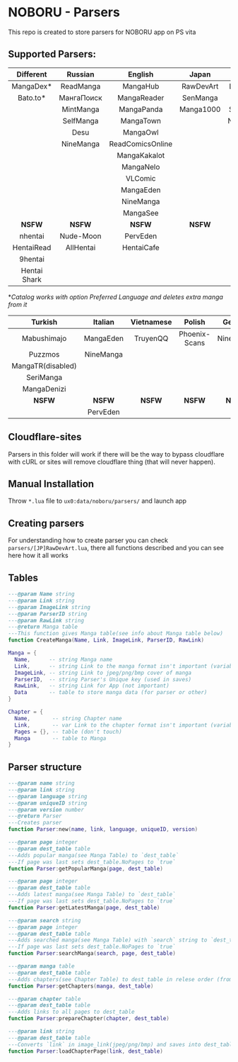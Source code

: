 # NOBORU - Parsers
This repo is created to store parsers for NOBORU app on PS vita
## Supported Parsers:
| Different    | Russian    | English          | Japan     | Spanish      | Portuguese  | French    |
|:------------:|:----------:|:----------------:|:---------:|:------------:|:-----------:|:---------:|
| MangaDex*    | ReadManga  | MangaHub         | RawDevArt | LeoManga     | Animaregia  | LelScanVF |
| Bato.to*     | МангаПоиск | MangaReader      | SenManga  | InManga      | UnionMangas | ScanFR    |
|              | MintManga  | MangaPanda       | Manga1000 | Submanga     | GoldenMangas| NineManga |
|              | SelfManga  | MangaTown        |           | NineManga    |             |           |
|              | Desu       | MangaOwl         |           |              |             |           |
|              | NineManga  | ReadComicsOnline |           |              |             |           |
|              |            | MangaKakalot     |           |              |             |           |
|              |            | MangaNelo        |           |              |             |           |
|              |            | VLComic          |           |              |             |           |
|              |            | MangaEden        |           |              |             |           |
|              |            | NineManga        |           |              |             |           |
|              |            | MangaSee         |           |              |             |           |
| **NSFW**     | **NSFW**   | **NSFW**         | **NSFW**  | **NSFW**     | **NSFW**    | **NSFW**  |
| nhentai      | Nude-Moon  | PervEden         |           |              |             |           |
| HentaiRead   | AllHentai  | HentaiCafe       |           |              |             |           |
| 9hentai      |            |                  |           |              |             |           |
| Hentai Shark |            |                  |           |              |             |           |

**Catalog works with option Preferred Language and deletes extra manga from it* 

| Turkish           | Italian   | Vietnamese | Polish        | German    | Brazil    |
|:-----------------:|:---------:|:----------:|:-------------:|:---------:|:---------:|
| Mabushimajo       | MangaEden | TruyenQQ   | Phoenix-Scans | NineManga | NineManga |
| Puzzmos           | NineManga |            |               |           |           |
| MangaTR(disabled) |           |            |               |           |           |
| SeriManga         |           |            |               |           |           |
| MangaDenizi       |           |            |               |           |           |
| **NSFW**          | **NSFW**  | **NSFW**   | **NSFW**      | **NSFW**  | **NSFW**  |
|                   | PervEden  |            |               |           |           |

## Cloudflare-sites
  Parsers in this folder will work if there will be the way to bypass cloudflare with cURL or sites will remove cloudflare thing (that will never happen).

## Manual Installation
  Throw `*.lua` file to `ux0:data/noboru/parsers/` and launch app

## Creating parsers
  For understanding how to create parser you can check `parsers/[JP]RawDevArt.lua`, there all functions described and you can see here how it all works

## Tables
  ```Lua
  ---@param Name string
  ---@param Link string
  ---@param ImageLink string
  ---@param ParserID string
  ---@param RawLink string
  ---@return Manga table
  ---This function gives Manga table(see info about Manga table below)
  function CreateManga(Name, Link, ImageLink, ParserID, RawLink)

  Manga = {
	Name,      -- string Manga name
	Link,      -- string Link to the manga format isn't important (variable for parser)
	ImageLink, -- string Link to jpeg/png/bmp cover of manga
	ParserID,  -- string Parser's Unique key (used in saves)
	RawLink,   -- string Link for App (not important)
	Data       -- table to store manga data (for parser or other) 
  }
  
  Chapter = {
	Name,       -- string Chapter name
	Link,       -- var Link to the chapter format isn't important (variable for parser)
	Pages = {}, -- table (don't touch)
	Manga       -- table to Manga
  }
  ```
## Parser structure
  ```Lua
  ---@param name string
  ---@param link string
  ---@param language string
  ---@param uniqueID string
  ---@param version number
  ---@return Parser
  ---Creates parser
  function Parser:new(name, link, language, uniqueID, version)
  
  ---@param page integer
  ---@param dest_table table
  ---Adds popular manga(see Manga Table) to `dest_table`
  ---If page was last sets dest_table.NoPages to `true`
  function Parser:getPopularManga(page, dest_table)
  
  ---@param page integer
  ---@param dest_table table
  ---Adds latest manga(see Manga Table) to `dest_table`
  ---If page was last sets dest_table.NoPages to `true`
  function Parser:getLatestManga(page, dest_table)
  
  ---@param search string
  ---@param page integer
  ---@param dest_table table
  ---Adds searched manga(see Manga Table) with `search` string to `dest_table`
  ---If page was last sets dest_table.NoPages to `true`
  function Parser:searchManga(search, page, dest_table)
  
  ---@param manga table
  ---@param dest_table table
  ---Adds chapters(see Chapter Table) to dest_table in relese order (from 1st chapter to nth)
  function Parser:getChapters(manga, dest_table)
  
  ---@param chapter table
  ---@param dest_table table
  ---Adds links to all pages to dest_table
  function Parser:prepareChapter(chapter, dest_table)
  
  ---@param link string
  ---@param dest_table table
  ---Converts `link` in image_link(jpeg/png/bmp) and saves into dest_table.Link
  function Parser:loadChapterPage(link, dest_table)
 
  ```
